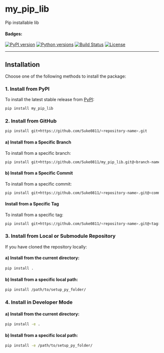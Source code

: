 # **my_pip_lib**
Pip installable lib

#### Badges:
[![PyPI version](https://img.shields.io/pypi/v/my_pip_lib.svg)](https://pypi.org/project/my_pip_lib/)
[![Python versions](https://img.shields.io/pypi/pyversions/my_pip_lib.svg)](https://pypi.org/project/my_pip_lib/)
[![Build Status](https://img.shields.io/github/actions/workflow/status/Suke0811/my_pip_lib/build.yml?branch=main)](https://github.com/Suke0811/my_pip_lib/actions)
[![License](https://img.shields.io/pypi/l/my_pip_lib.svg)](LICENSE)

---
## **Installation**
Choose one of the following methods to install the package:

### **1. Install from PyPI**
To install the latest stable release from [PyPI](https://pypi.org/):
```bash
pip install my_pip_lib
````

### **2. Install from GitHub**
```bash
pip install git+https://github.com/Suke0811/<repository-name>.git
```
#### a) Install from a Specific Branch
To install from a specific branch:
```bash
pip install git+https://github.com/Suke0811/my_pip_lib.git@<branch-name>
```

#### b) Install from a Specific Commit
To install from a specific commit:
```bash
pip install git+https://github.com/Suke0811/<repository-name>.git@<commit-hash>
```

#### Install from a Specific Tag
To install from a specific tag:
```bash
pip install git+https://github.com/Suke0811/<repository-name>.git@<tag>
```

### **3. Install from Local or Submodule Repository**
If you have cloned the repository locally:
#### a) Install from the current directory:

```bash
pip install .
```
#### b) Install from a specific local path:
```bash
pip install /path/to/setup_py_folder/
```

### **4. Install in Developer Mode**
#### a) Install from the current directory:
```bash
pip install -e .
```
#### b) Install from a specific local path:
```bash
pip install -e /path/to/setup_py_folder/
```

